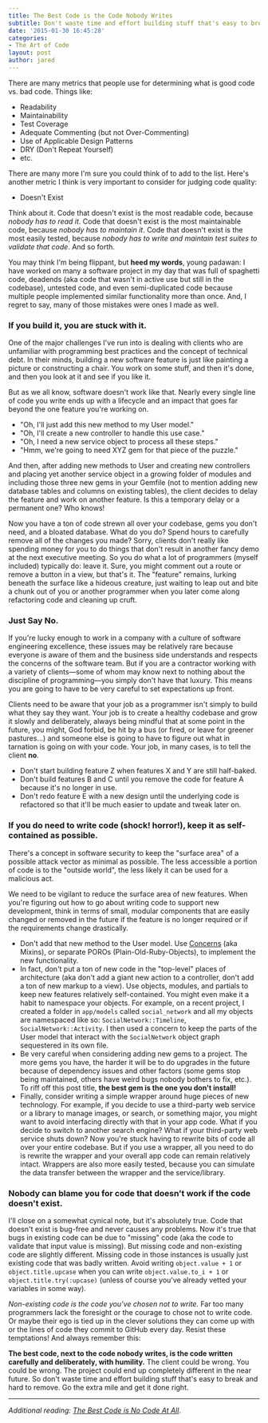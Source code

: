 ```yaml
---
title: The Best Code is the Code Nobody Writes
subtitle: Don't waste time and effort building stuff that's easy to break and hard to remove. Go the extra mile and get it done right.
date: '2015-01-30 16:45:28'
categories:
- The Art of Code
layout: post
author: jared
---
```


There are many metrics that people use for determining what is good code vs. bad code. Things like:

* Readability
* Maintainability
* Test Coverage
* Adequate Commenting (but not Over-Commenting)
* Use of Applicable Design Patterns
* DRY (Don't Repeat Yourself)
* etc.

There are many more I'm sure you could think of to add to the list. Here's another metric I think is very important to consider for judging code quality:

* Doesn't Exist

Think about it. Code that doesn't exist is the most readable code, because _nobody has to read it_. Code that doesn't exist is the most maintainable code, because _nobody has to maintain it_. Code that doesn't exist is the most easily tested, because _nobody has to write and maintain test suites to validate that code_. And so forth.

You may think I'm being flippant, but **heed my words**, young padawan: I have worked on many a software project in my day that was full of spaghetti code, deadends (aka code that wasn't in active use but still in the codebase), untested code, and even semi-duplicated code because multiple people implemented similar functionality more than once. And, I regret to say, many of those mistakes were ones I made as well.

### If you build it, you are stuck with it.

One of the major challenges I've run into is dealing with clients who are unfamiliar with programming best practices and the concept of technical debt. In their minds, building a new software feature is just like painting a picture or constructing a chair. You work on some stuff, and then it's done, and then you look at it and see if you like it.

But as we all know, software doesn't work like that. Nearly every single line of code you write ends up with a lifecycle and an impact that goes far beyond the one feature you're working on.

* "Oh, I'll just add this new method to my User model."
* "Oh, I'll create a new controller to handle this use case."
* "Oh, I need a new service object to process all these steps."
* "Hmm, we're going to need XYZ gem for that piece of the puzzle."

And then, after adding new methods to User and creating new controllers and placing yet another service object in a growing folder of modules and including those three new gems in your Gemfile (not to mention adding new database tables and columns on existing tables), the client decides to delay the feature and work on another feature. Is this a temporary delay or a permanent one? Who knows!

Now you have a ton of code strewn all over your codebase, gems you don't need, and a bloated database. What do you do? Spend hours to carefully remove all of the changes you made? Sorry, clients don't really like spending money for you to do things that don't result in another fancy demo at the next executive meeting. So you do what a lot of programmers (myself included) typically do: leave it. Sure, you might comment out a route or remove a button in a view, but that's it. The "feature" remains, lurking beneath the surface like a hideous creature, just waiting to leap out and bite a chunk out of you or another programmer when you later come along refactoring code and cleaning up cruft.

### Just Say No.

If you're lucky enough to work in a company with a culture of software engineering excellence, these issues may be relatively rare because everyone is aware of them and the business side understands and respects the concerns of the software team. But if you are a contractor working with a variety of clients—some of whom may know next to nothing about the discipline of programming—you simply don't have that luxury. This means you are going to have to be very careful to set expectations up front.

Clients need to be aware that your job as a programmer isn't simply to build what they say they want. Your job is to create a healthy codebase and grow it slowly and deliberately, always being mindful that at some point in the future, you might, God forbid, be hit by a bus (or fired, or leave for greener pastures...) and someone else is going to have to figure out what in tarnation is going on with your code. Your job, in many cases, is to tell the client **no**.

* Don't start building feature Z when features X and Y are still half-baked.
* Don't build features B and C until you remove the code for feature A because it's no longer in use.
* Don't redo feature E with a new design until the underlying code is refactored so that it'll be much easier to update and tweak later on.

### If you do need to write code (shock! horror!), keep it as self-contained as possible.

There's a concept in software security to keep the "surface area" of a possible attack vector as minimal as possible. The less accessible a portion of code is to the "outside world", the less likely it can be used for a malicious act.

We need to be vigilant to reduce the surface area of new features. When you're figuring out how to go about writing code to support new development, think in terms of small, modular components that are easily changed or removed in the future if the feature is no longer required or if the requirements change drastically.

* Don't add that new method to the User model. Use [Concerns](https://signalvnoise.com/posts/3372-put-chubby-models-on-a-diet-with-concerns) (aka Mixins), or separate POROs (Plain-Old-Ruby-Objects), to implement the new functionality.
* In fact, don't put a ton of new code in the "top-level" places of architecture (aka don't add a giant new action to a controller, don't add a ton of new markup to a view). Use objects, modules, and partials to keep new features relatively self-contained. You might even make it a habit to namespace your objects. For example, on a recent project, I created a folder in `app/models` called `social_network` and all my objects are namespaced like so: `SocialNetwork::Timeline`, `SocialNetwork::Activity`. I then used a concern to keep the parts of the User model that interact with the `SocialNetwork` object graph sequestered in its own file.
* Be very careful when considering adding new gems to a project. The more gems you have, the harder it will be to do upgrades in the future because of dependency issues and other factors (some gems stop being maintained, others have weird bugs nobody bothers to fix, etc.). To riff off this post title, **the best gem is the one you don't install!**
* Finally, consider writing a simple wrapper around huge pieces of new technology. For example, if you decide to use a third-party web service or a library to manage images, or search, or something major, you might want to avoid interfacing directly with that in your app code. What if you decide to switch to another search engine? What if your third-party web service shuts down? Now you're stuck having to rewrite bits of code all over your entire codebase. But if you use a wrapper, all you need to do is rewrite the wrapper and your overall app code can remain relatively intact. Wrappers are also more easily tested, because you can simulate the data transfer between the wrapper and the service/library.

### Nobody can blame you for code that doesn't work if the code doesn't exist.

I'll close on a somewhat cynical note, but it's absolutely true. Code that doesn't exist is bug-free and never causes any problems. Now it's true that bugs in existing code can be due to "missing" code (aka the code to validate that input value is missing). But missing code and non-existing code are slightly different. Missing code in those instances is usually just existing code that was badly written. Avoid writing `object.value + 1` or `object.title.upcase`  when you can write `object.value.to_i + 1` or `object.title.try(:upcase)` (unless of course you've already vetted your variables in some way).

_Non-existing code is the code you've chosen not to write._ Far too many programmers lack the foresight or the courage to chose not to write code. Or maybe their ego is tied up in the clever solutions they can come up with or the lines of code they commit to GitHub every day. Resist these temptations! And always remember this:

**The best code, next to the code nobody writes, is the code written carefully and deliberately, with humility.** The client could be wrong. You could be wrong. The project could end up completely different in the near future. So don't waste time and effort building stuff that's easy to break and hard to remove. Go the extra mile and get it done right.

----

_Additional reading: [The Best Code is No Code At All](http://blog.codinghorror.com/the-best-code-is-no-code-at-all/)_.
